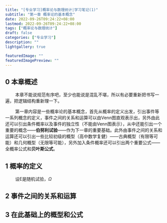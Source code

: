 ```yaml
---
title: "[专业学习]概率论与数理统计|学习笔记(1)"
subtitle: "第一章 概率论的基本概念"
date: 2022-09-26T09:24:22+08:00
lastmod: 2022-09-26T09:24:22+08:00
tags: ["概率论与数理统计"]
draft: false
categories: ["专业学习"]
description: ""
lightgallery: true

featuredImage: ""
featuredImagePreview: ""
---
```


##  0 本章概述

&emsp; &emsp;本章不能说规范有序吧，至少也能说是混乱不堪，所以有必要重新把书写一遍，把逻辑结构重新理一下。

&emsp; &emsp;第一章内容是一些概率论的基本概念，首先从概率的定义出发，引出事件等一系列概念的定义，事件之间的关系和运算可以由Venn图直观表示出，另外由此还可以引出条件概率以及事件的独立性（不能由Venn图表示），从中还能引出一个重要的概念——**伯努利试验**——作为下一章的重要基础。此外由事件之间的关系和运算还可以引出一些比较初级的概型（高中数学复健）——古典概型（有限等可能）和几何概型（无限等可能），另外加入条件概率还可以引出两个重要公式——全概率公式和**贝叶斯公式**。

##  1 概率的定义

&emsp; &emsp;设E是随机试验，$\Omega$

##  2 事件之间的关系和运算

## 3 在此基础上的概型和公式